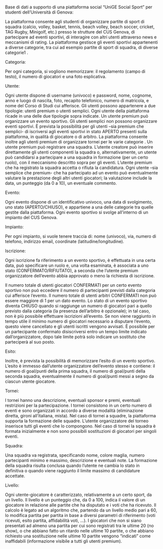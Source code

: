 
Base di dati a supporto di una piattaforma social “UniGE Social Sport”  per studenti dell’Università di Genova:

La piattaforma consente agli studenti di organizzare partite di sport di squadra (calcio, volley, basket, tennis, beach volley, beach soccer, cricket, TAG Rugby, Minigolf, etc.) presso le strutture del CUS Genova, di partecipare ad eventi sportivi, di interagire con altri utenti attraverso news e meccanismi di rating. La piattaforma gestisce gli eventi sportivi appartenenti a diverse categorie, tra cui ad esempio partite di sport di squadra, di diverse categorie1 .

Categoria:

Per ogni categoria, si vogliono memorizzare: il regolamento (campo di testo), il numero di giocatori e una foto esplicativa. 

Utente:

Ogni utente dispone di username (univoco) e password, nome, cognome, anno e luogo di nascita, foto, recapito telefonico, numero di matricola, e nome del Corso di Studi cui afferisce. Gli utenti possono appartenere a due tipologie: utenti premium o utenti semplici. Ogni utente della piattaforma ricade in una delle due tipologie sopra indicate. Un utente premium può organizzare un evento sportivo.
Gli utenti semplici non possono organizzare eventi sportivi.
È prevista la possibilità per gli utenti –sia premium che semplici- di iscriversi agli eventi sportivi in stato APERTO presenti sulla piattaforma, in qualità di giocatore o di arbitro.
La piattaforma consente inoltre agli utenti premium di organizzare tornei per le varie categorie .
Un utente premium può registrare una squadra.
L’utente creatore può inserire direttamente gli utenti componenti la squadra o, alternativamente, un utente può candidarsi a partecipare a una squadra in formazione (per un certo ruolo), con il meccanismo descritto sopra per gli eventi. L’utente premium che ha registrato la squadra accetta o rifiuta la candidatura.
Ogni utente –sia semplice che premium- che ha partecipato ad un evento può eventualmente valutare la prestazione degli altri utenti giocatori; la valutazione include la data, un punteggio (da 0 a 10), un eventuale commento. 
 
 Evento:
 
 Ogni evento dispone di un identificativo univoco, una data di svolgimento, uno stato (APERTO/CHIUSO), e appartiene a una delle categorie tra quelle gestite dalla piattaforma. Ogni evento sportivo si svolge all’interno di un impianto del CUS Genova.
 
 Impianto:
 
 Per ogni impianto, si vuole tenere traccia di: nome (univoco), via, numero di telefono, indirizzo email, coordinate (latitudine/longitudine).
 
 Iscrizione:
 
 Ogni iscrizione fa riferimento a un evento sportivo, è effettuata in una certa data, può specificare un ruolo e, una volta esaminata, è associata a uno stato (CONFERMATO/RIFIUTATO), a seconda che l’utente premium organizzatore dell’evento abbia approvato o meno la richiesta di iscrizione. 
 
 
 
 
 Il numero totale di utenti giocatori CONFERMATI per un certo evento sportivo non può eccedere il numero di partecipanti previsti dalla categoria cui afferisce l’evento. Il numero totale di utenti arbitri CONFERMATI non può essere maggiore di 1 per un dato evento. Lo stato di un evento sportivo diventa CHIUSO quando si raggiunge un numero di giocatori pari a quello previsto dalla categoria (la presenza dell’arbitro è opzionale); in tal caso, non è più possibile effettuare iscrizioni all’evento. Se non viene raggiunto in tempo utile il minimo numero di giocatori necessario a disputare l’evento, questo viene cancellato e gli utenti iscritti vengono avvisati. È possibile per un partecipante confermato disiscriversi entro un tempo limite indicato dall’organizzatore, dopo tale limite potrà solo indicare un sostituto che parteciperà al suo posto.
 
 
 Esito:
 
 Inoltre, è prevista la possibilità di memorizzare l’esito di un evento sportivo. L’esito è immesso dall’utente organizzatore dell’evento stesso e contiene: il numero di goal/punti della prima squadra, il numero di goal/punti della seconda squadra, eventualmente il numero di goal/punti messi a segno da ciascun utente giocatore. 
 
 Tornei:
 
 I tornei hanno una descrizione, eventuali sponsor e premi, eventuali restrizioni per la partecipazione. I tornei consistono in un certo numero di eventi e sono organizzati in accordo a diverse modalità (eliminazione diretta, gironi all’italiana, mista).
Nel caso di tornei a squadre, la piattaforma supporta la formazione delle squadre. 
L’utente organizzatore del torneo inserisce tutti gli eventi che lo compongono.
Nel caso di tornei la squadra è formata inizialmente e non sono possibili sostituzioni di giocatori per singoli eventi.

Squadra:

Una squadra va registrata, specificando nome, colore maglia, numero partecipanti minimo e massimo, descrizione e eventuali note. La formazione della squadra risulta conclusa quando l’utente ne cambia lo stato in definitiva o quando viene raggiunto il limite massimo di candidature accettate. 



 
 Livello:
 
Ogni utente-giocatore è caratterizzato, relativamente a un certo sport, da un livello.
Il livello è un punteggio che, da 0 a 100, indica il valore di un giocatore in relazione alle partite che ha disputato e i voti che ha ricevuto. Il calcolo è legato ad un algoritmo che, partendo da un livello medio pari a 60, lo modifica partita per partita in base a diversi parametri di riferimento (voti ricevuti, esito partita, affidabilità voti, ...). I giocatori che non si siano presentati ad almeno una partita per cui sono registrati tra le ultime 20 (no show), o che abbiano fatto un ritardo nelle ultime 10 partite, o che abbiano richiesto una sostituzione nelle ultime 10 partite vengono “indicati” come inaffidabili (informazione visibile a tutti gli utenti premium).
